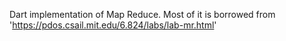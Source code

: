 Dart implementation of Map Reduce. Most of it is borrowed from 'https://pdos.csail.mit.edu/6.824/labs/lab-mr.html'